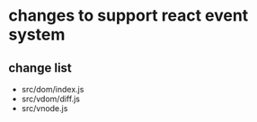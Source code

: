 # changes to support react event system


## change list

+ src/dom/index.js
+ src/vdom/diff.js
+ src/vnode.js
